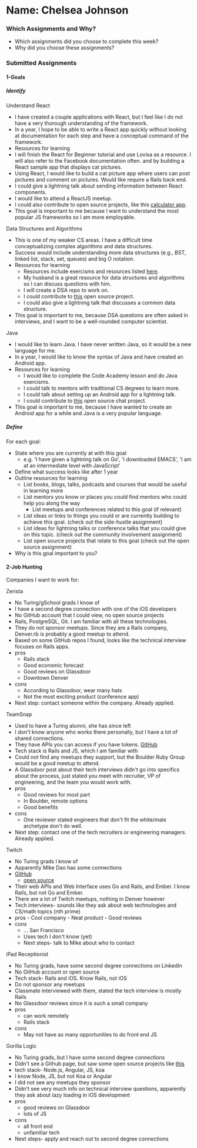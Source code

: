 # Name: Chelsea Johnson

### Which Assignments and Why?
- Which assignments did you choose to complete this week?
- Why did you choose these assignments?

### Submitted Assignments

#### 1-Goals

##### Identify

Understand React
 - I have created a couple applications with React, but I feel like I do not have a very thorough understanding of the framework.
 - In a year, I hope to be able to write a React app quickly without looking at documentation for each step and have a conceptual command of the framework.
 - Resources for learning
  - I will finish the React for Beginner tutorial and use Lovisa as a resource. I will also refer to the Facebook documentation often.
 and by building a React sample app that displays cat pictures.
  - Using React, I would like to build a cat picture app where users can post pictures and comment on pictures. Would like require a Rails back end.
  - I could give a lightning talk about sending information between React components.
  - I would like to attend a ReactJS meetup.
  - I could also contribute to open source projects, like this [calculator app](https://github.com/benoitvallon/react-native-nw-react-calculator).
 - This goal is important to me because I want to understand the most popular JS frameworks so I am more employable.

Data Structures and Algorithms
- This is one of my weaker CS areas. I have a difficult time conceptualizing complex algorithms and data structures.
- Success would include understanding more data structures (e.g., BST, linked list, stack, set, queues) and big O notation.
- Resources for learning
  - Resources include exercisms and resources listed [here](https://gist.github.com/julsfelic/ce5f238955e71271ec3c8c4ae2d3ec0a).
  - My husband is a great resource for data structures and algorithms so I can discuss questions with him.
  - I will create a DSA repo to work on.
  - I could contribute to [this](https://github.com/patmorin/ods) open source project.
  - I could also give a lightning talk that discusses a common data structure.
- This goal is important to me, because DSA questions are often asked in interviews, and I want to be a well-rounded computer scientist.

Java
- I would like to learn Java. I have never written Java, so it would be a new language for me.
- In a year, I would like to know the syntax of Java and have created an Android app.
- Resources for learning
  - I would like to complete the Code Academy lesson and do Java exercisms.
  - I could talk to mentors with traditional CS degrees to learn more.
  - I could talk about setting up an Android app for a lightning talk.
  - I could contribute to [this](http://java-source.net/open-source/chat-servers/freecs) open source chat project.
- This goal is important to me, because I have wanted to create an Android app for a while and Java is a very popular language.

##### Define

For each goal:
  - State where you are currently at with this goal
    - e.g. 'I have given a lightning talk on Go', 'I downloaded EMACS', 'I am at an intermediate level with JavaScript'
  - Define what success looks like after 1 year
  - Outline resources for learning
    - List books, blogs, talks, podcasts and courses that would be useful in learning more
    - List mentors you know or places you could find mentors who could help you along the way
        - List meetups and conferences related to this goal (if relevant)
    - List ideas or links to things you could or are currently building to achieve this goal. (check out the side-hustle assignment)
    - List ideas for lightning talks or conference talks that you could give on this topic. (check out the community involvement assignment)
    - List open source projects that relate to this goal (check out the open source assignment)
  - Why is this goal important to you?


  #### 2-Job Hunting

 Companies I want to work for: <br>

Zerista

  - No Turing/gSchool grads I know of
  - I have a second degree connection with one of the iOS developers
  - No GitHub account that I could view, no open source projects
  - Rails, PostgreSQL, Git. I am familiar with all these technologies.
  - They do not sponsor meetups. Since they are a Rails company, Denver.rb is probably a good meetup to attend.
  - Based on some GitHub repos I found, looks like the technical interview focuses on Rails apps.
  - pros
    - Rails stack
    - Good economic forecast
    - Good reviews on Glassdoor
    - Downtown Denver
  - cons
    - According to Glassdoor, wear many hats
    - Not the most exciting product (conference app)
  - Next step: contact someone within the company. Already applied. <br>


TeamSnap

  - Used to have a Turing alumni, she has since left
  - I don't know anyone who works there personally, but I have a lot of shared connections.
  - They have APIs you can access if you have tokens. [GitHub](https://github.com/teamsnap/teamsnap_rb)
  - Tech stack is Rails and JS, which I am familiar with
  - Could not find any meetups they support, but the Boulder Ruby Group would be a good meetup to attend.
  - A Glassdoor post about their tech interviews didn't go into specifics about the process, just stated you meet with recruiter, VP of engineering, and the team you would work with.
  - pros
    - Good reviews for most part
    - In Boulder, remote options
    - Good benefits
  - cons
    - One reviewer stated engineers that don't fit the white/male archetype don't do well.
  - Next step: contact one of the tech recruiters or engineering managers. Already applied.


 Twitch

  - No Turing grads I know of
  - Apparently Mike Dao has some connections
  - [GitHub](https://github.com/justintv/Twitch-API)
    - [open source](http://help.twitch.tv/customer/portal/articles/1262922-open-broadcaster-software)
   - Their web APIs and Web Interface uses Go and Rails, and Ember. I know Rails, but not Go and Ember.
   - There are a lot of Twitch meetups, nothing in Denver however
   - Tech interviews- sounds like they ask about web technologies and CS/math topics (nth prime)
   - pros
    - Cool company
    - Neat product
    - Good reviews
  - cons
    - ... San Francisco
    - Uses tech I don't know (yet)
    - Next steps- talk to Mike about who to contact <br>


iPad Receptionist

  - No Turing grads, have some second degree connections on LinkedIn
  - No GitHub account or open source
  - Tech stack- Rails and iOS. Know Rails, not iOS
  - Do not sponsor any meetups
  - Classmate interviewed with them, stated the tech interview is mostly Rails
  - No Glassdoor reviews since it is such a small company
  - pros
    - can work remotely
    - Rails stack
  - cons
    - May not have as many opportunities to do front end JS <br>


Gorilla Logic

  - No Turing grads, but I have some second degree connections
  - Didn't see a Github page, but saw some open source projects like [this](https://github.com/alexnauda/monkeytalk)
  - tech stack- Node.js, Angular, JS, koa
  - I know Node, JS, but not Koa or Angular
  - I did not see any meetups they sponsor
  -  Didn't see very much info on technical interview questions, apparently they ask about lazy loading in iOS development
  - pros
    - good reviews on Glassdoor
    - lots of JS
  - cons
    - all front end
    - unfamiliar tech
  - Next steps- apply and reach out to second degree connections
